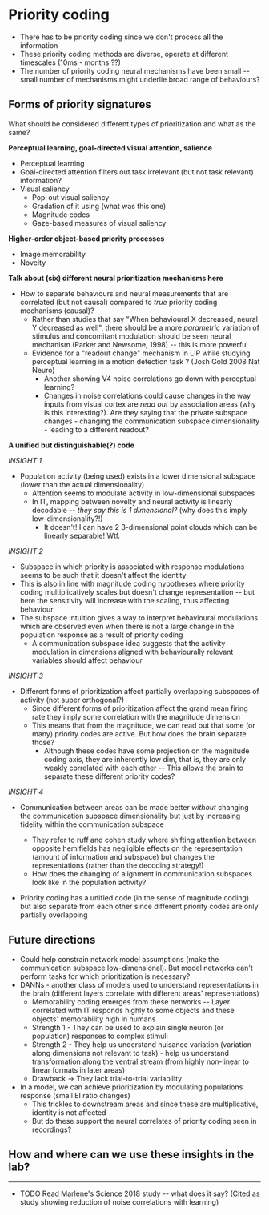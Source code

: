 # Priority coding

* There has to be priority coding since we don't process all the information
* These priority coding methods are diverse, operate at different timescales (10ms - months ??)
* The number of priority coding neural mechanisms have been small -- small number of mechanisms might underlie broad range of behaviours? 

## Forms of priority signatures

What should be considered different types of prioritization and what as the same? 

**Perceptual learning, goal-directed visual attention, salience**

* Perceptual learning
* Goal-directed attention filters out task irrelevant (but not task relevant) information?
* Visual saliency
	* Pop-out visual saliency
	* Gradation of it using (what was this one)
	* Magnitude codes
	* Gaze-based measures of visual saliency

**Higher-order object-based priority processes**

* Image memorability
* Novelty

**Talk about (six) different neural prioritization mechanisms here**

* How to separate behaviours and neural measurements that are correlated (but not causal) compared to *true* priority coding mechanisms (causal)? 
	* Rather than studies that say "When behavioural X decreased, neural Y decreased as well", there should be a more *parametric* variation of stimulus and concomitant modulation should be seen neural mechanism (Parker and Newsome, 1998) -- this is more powerful
	* Evidence for a "readout change" mechanism in LIP while studying perceptual learning in a motion detection task ? (Josh Gold 2008 Nat Neuro)
		* Another showing V4 noise correlations go down with perceptual learning? 
		* Changes in noise correlations could cause changes in the way inputs from visual cortex are *read out* by association areas (why is this interesting?). Are they saying that the private subspace changes - changing the communication subspace dimensionality - leading to a different readout? 

**A unified but distinguishable(?) code**

*INSIGHT 1*
* Population activity (being used) exists in a lower dimensional subspace (lower than the actual dimensionality)
	* Attention seems to modulate activity in low-dimensional subspaces
	* In IT, mapping between novelty and neural activity is linearly decodable -- *they say this is 1 dimensional?* (why does this imply low-dimensionality?!)
		* It doesn't! I can have 2 3-dimensional point clouds which can be linearly separable! Wtf. 

*INSIGHT 2*
* Subspace in which priority is associated with response modulations seems to be such that it doesn't affect the identity
* This is also in line with magnitude coding hypotheses where priority coding multiplicatively scales but doesn't change representation -- but here the sensitivity will increase with the scaling, thus affecting behaviour
* The subspace intuition gives a way to interpret behavioural modulations which are observed even when there is not a large change in the population response as a result of priority coding 
	* A communication subspace idea suggests that the activity modulation in dimensions aligned with behaviourally relevant variables should affect behaviour


*INSIGHT 3*
* Different forms of prioritization affect partially overlapping subspaces of activity (not super orthogonal?)
	* Since different forms of prioritization affect the grand mean firing rate they imply some correlation with the magnitude dimension
	* This means that from the magnitude, we can read out that some (or many) priority codes are active. But how does the brain separate those? 
		* Although these codes have some projection on the magnitude coding axis, they are inherently low dim, that is, they are only weakly correlated with each other -- This allows the brain to separate these different priority codes? 

*INSIGHT 4* 
* Communication between areas can be made better *without* changing the communication subspace dimensionality but just by increasing fidelity within the communication subspace
	* They refer to ruff and cohen study where shifting attention between opposite hemifields has negligible effects on the representation (amount of information and subspace) but changes the representations (rather than the decoding strategy!)
	* How does the changing of alignment in communication subspaces look like in the population activity?

* Priority coding has a unified code (in the sense of magnitude coding) but also separate from each other since different priority codes are only partially overlapping

## Future directions 

* Could help constrain network model assumptions (make the communication subspace low-dimensional). But model networks can't perform tasks for which prioritization is necessary?
* DANNs - another class of models used to understand representations in the brain (different layers correlate with different areas' representations)
	* Memorability coding emerges from these networks -- Layer correlated with IT responds highly to some objects and these objects' memorability high in humans
	* Strength 1 - They can be used to explain single neuron (or population) responses to complex stimuli
	* Strength 2 - They help us understand nuisance variation (variation along dimensions not relevant to task) - help us understand transformation along the ventral stream (from highly non-linear to linear formats in later areas)
	* Drawback -> They lack trial-to-trial variability
* In a model, we can achieve prioritization by modulating populations response (small EI ratio changes)
	* This trickles to downstream areas and since these are multiplicative, identity is not affected
	* But do these support the neural correlates of priority coding seen in recordings?

## How and where can we use these insights in the lab?

---
* TODO Read Marlene's Science 2018 study -- what does it say? (Cited as study showing reduction of noise correlations with learning)